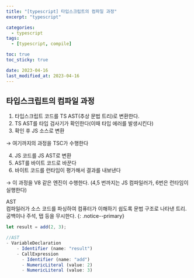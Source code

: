 ```yaml
---
title: "[typescript] 타입스크립트의 컴파일 과정"
excerpt: "typescript"

categories:
  - typescript
tags:
  - [typescript, compile]

toc: true
toc_sticky: true

date: 2023-04-16
last_modified_at: 2023-04-16
---
```


## 타입스크립트의 컴파일 과정

1. 타입스크립트 코드를 TS AST(추상 문법 트리)로 변환한다.
2. TS AST를 타입 검사기가 확인한다(이때 타입 에러를 발생시킨다)
3. 확인 후 JS 소스로 변환

→ 여기까지의 과정을 TSC가 수행한다

4.  JS 코드를 JS AST로 변환
5.  AST를 바이트 코드로 바꾼다
6.  바이트 코드를 런타임이 평가해서 결과를 내보낸다

→ 이 과정을 V8 같은 엔진이 수행한다. (4,5 번까지는 JS 컴파일러가, 6번은 런타임이 실행한다)

AST <br/>
컴파일러가 소스 코드를 파싱하여 컴퓨터가 이해하기 쉽도록 문법 구조로 나타낸 트리. 공백이나 주석, 탭 등을 무시한다.
{: .notice--primary}

```typescript
let result = add(2, 3);

//AST
- VariableDeclaration
    - Identifier (name: "result")
    - CallExpression
      - Identifier (name: "add")
      - NumericLiteral (value: 2)
      - NumericLiteral (value: 3)
```
